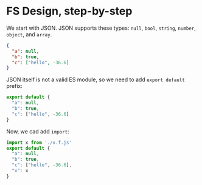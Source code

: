 # FS Design, step-by-step

We start with JSON. JSON supports these types: `null`, `bool`, `string`, `number`, `object`, and `array`.

```json
{
  "a": null,
  "b": true,
  "c": ["hello", -36.6]
}
```

JSON itself is not a valid ES module, so we need to add `export default` prefix:

```js
export default {
  "a": null,
  "b": true,
  "c": ["hello", -36.6]
}
```

Now, we cad add `import`:

```js
import x from './x.f.js'
export default {
  "a": null,
  "b": true,
  "c": ["hello", -36.6],
  "x": x
}
```
